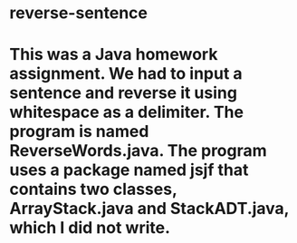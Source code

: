 # reverse-sentence
This was a Java homework assignment. We had to input a sentence and reverse it using whitespace as a delimiter. 
The program is named ReverseWords.java. The program uses a package named jsjf that contains two classes, ArrayStack.java and StackADT.java, which I did not write.
========================================================================================================================================
